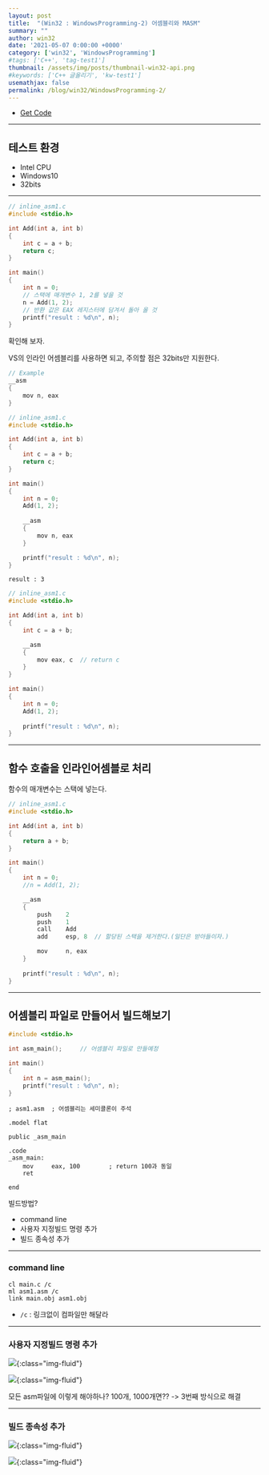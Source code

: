 ```yaml
---
layout: post
title:  "(Win32 : WindowsProgramming-2) 어셈블리와 MASM"
summary: ""
author: win32
date: '2021-05-07 0:00:00 +0000'
category: ['win32', 'WindowsProgramming']
#tags: ['C++', 'tag-test1']
thumbnail: /assets/img/posts/thumbnail-win32-api.png
#keywords: ['C++ 글올리기', 'kw-test1']
usemathjax: false
permalink: /blog/win32/WindowsProgramming-2/
---
```


* [Get Code](https://github.com/EasyCoding-7/Win32Example.git)

---

## 테스트 환경

* Intel CPU
* Windows10
* 32bits

---

```cpp
// inline_asm1.c
#include <stdio.h>

int Add(int a, int b)
{
    int c = a + b;
    return c;
}

int main()
{
    int n = 0;
    // 스택에 매개변수 1, 2를 넣을 것
    n = Add(1, 2);
    // 반환 값은 EAX 레지스터에 담겨서 돌아 올 것
    printf("result : %d\n", n);
}
```

확인해 보자.

VS의 인라인 어셈블리를 사용하면 되고, 주의할 점은 32bits만 지원한다.

```cpp
// Example
__asm
{
    mov n, eax
}
```

```cpp
// inline_asm1.c
#include <stdio.h>

int Add(int a, int b)
{
    int c = a + b;
    return c;
}

int main()
{
    int n = 0;
    Add(1, 2);
    
    __asm
    {
        mov n, eax
    }

    printf("result : %d\n", n);
}
```

```
result : 3
```

```cpp
// inline_asm1.c
#include <stdio.h>

int Add(int a, int b)
{
    int c = a + b;

    __asm
    {
        mov eax, c  // return c
    }
}

int main()
{
    int n = 0;
    Add(1, 2);
    
    printf("result : %d\n", n);
}
```

---

## 함수 호출을 인라인어셈블로 처리

함수의 매개변수는 스택에 넣는다.

```cpp
// inline_asm1.c
#include <stdio.h>

int Add(int a, int b)
{
    return a + b;
}

int main()
{
    int n = 0;
    //n = Add(1, 2);

    __asm
    {
        push    2
        push    1
        call    Add
        add     esp, 8  // 할당된 스택을 제거한다.(일단은 받아들이자.)

        mov     n, eax
    }
    
    printf("result : %d\n", n);
}
```

---

## 어셈블리 파일로 만들어서 빌드해보기

```cpp
#include <stdio.h>

int asm_main();     // 어셈블리 파일로 만들예정

int main()
{
    int n = asm_main();
    printf("result : %d\n", n);
}
```

```
; asm1.asm  ; 어셈블리는 세미콜론이 주석

.model flat

public _asm_main

.code
_asm_main:
    mov     eax, 100        ; return 100과 동일
    ret

end
```

빌드방법?

* command line
* 사용자 지정빌드 명령 추가
* 빌드 종속성 추가

---

### command line

```
cl main.c /c
ml asm1.asm /c
link main.obj asm1.obj
```

* `/c` : 링크없이 컴파일만 해달라

---

### 사용자 지정빌드 명령 추가

![](/assets/img/posts/win32/WindowsProgramming-2-1.PNG){:class="img-fluid"}

![](/assets/img/posts/win32/WindowsProgramming-2-2.PNG){:class="img-fluid"}

모든 asm파일에 이렇게 해야하나? 100개, 1000개면?? -> 3번째 방식으로 해결

---

### 빌드 종속성 추가

![](/assets/img/posts/win32/WindowsProgramming-2-3.PNG){:class="img-fluid"}

![](/assets/img/posts/win32/WindowsProgramming-2-4.PNG){:class="img-fluid"}